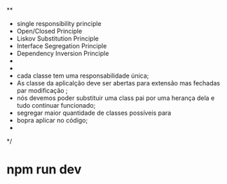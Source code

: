 **
 * single responsibility principle
 * Open/Closed  Principle
 * Liskov Substitution Principle
 * Interface Segregation Principle
 * Dependency Inversion Principle
 * 
 * 
 * cada classe tem uma responsabilidade única;
 * As classe da aplicalção deve ser abertas para extensão mas fechadas par modificação ;
 * nós devemos poder substituir uma class pai por uma herança dela e tudo continuar funcionado;
 * segregar maior quantidade de classes possíveis para
 * bopra aplicar no código;
 * 
 */

# npm run dev
